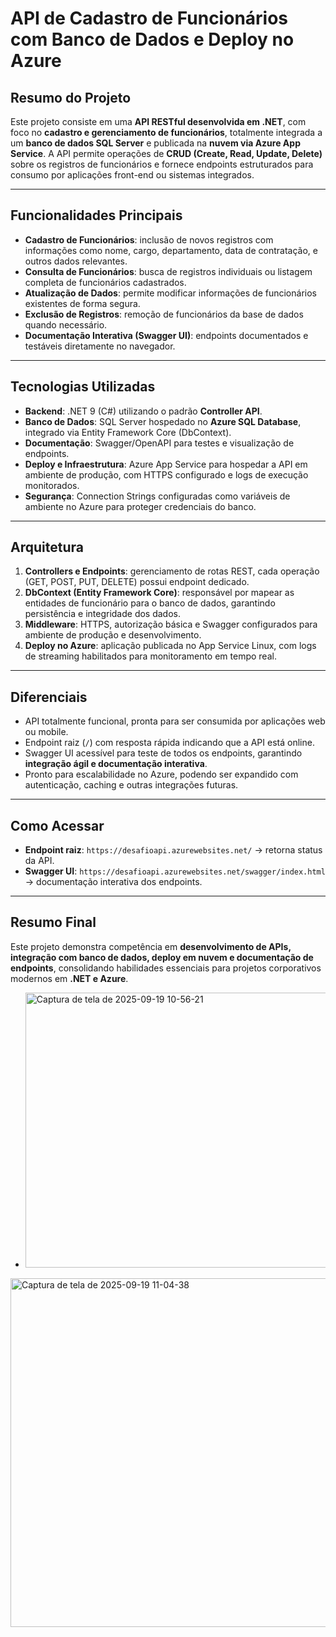 # API de Cadastro de Funcionários com Banco de Dados e Deploy no Azure

## Resumo do Projeto
Este projeto consiste em uma **API RESTful desenvolvida em .NET**, com foco no **cadastro e gerenciamento de funcionários**, totalmente integrada a um **banco de dados SQL Server** e publicada na **nuvem via Azure App Service**. A API permite operações de **CRUD (Create, Read, Update, Delete)** sobre os registros de funcionários e fornece endpoints estruturados para consumo por aplicações front-end ou sistemas integrados.

---

## Funcionalidades Principais
- **Cadastro de Funcionários**: inclusão de novos registros com informações como nome, cargo, departamento, data de contratação, e outros dados relevantes.  
- **Consulta de Funcionários**: busca de registros individuais ou listagem completa de funcionários cadastrados.  
- **Atualização de Dados**: permite modificar informações de funcionários existentes de forma segura.  
- **Exclusão de Registros**: remoção de funcionários da base de dados quando necessário.  
- **Documentação Interativa (Swagger UI)**: endpoints documentados e testáveis diretamente no navegador.

---

## Tecnologias Utilizadas
- **Backend**: .NET 9 (C#) utilizando o padrão **Controller API**.  
- **Banco de Dados**: SQL Server hospedado no **Azure SQL Database**, integrado via Entity Framework Core (DbContext).  
- **Documentação**: Swagger/OpenAPI para testes e visualização de endpoints.  
- **Deploy e Infraestrutura**: Azure App Service para hospedar a API em ambiente de produção, com HTTPS configurado e logs de execução monitorados.  
- **Segurança**: Connection Strings configuradas como variáveis de ambiente no Azure para proteger credenciais do banco.

---

## Arquitetura
1. **Controllers e Endpoints**: gerenciamento de rotas REST, cada operação (GET, POST, PUT, DELETE) possui endpoint dedicado.  
2. **DbContext (Entity Framework Core)**: responsável por mapear as entidades de funcionário para o banco de dados, garantindo persistência e integridade dos dados.  
3. **Middleware**: HTTPS, autorização básica e Swagger configurados para ambiente de produção e desenvolvimento.  
4. **Deploy no Azure**: aplicação publicada no App Service Linux, com logs de streaming habilitados para monitoramento em tempo real.

---

## Diferenciais
- API totalmente funcional, pronta para ser consumida por aplicações web ou mobile.  
- Endpoint raiz (`/`) com resposta rápida indicando que a API está online.  
- Swagger UI acessível para teste de todos os endpoints, garantindo **integração ágil e documentação interativa**.  
- Pronto para escalabilidade no Azure, podendo ser expandido com autenticação, caching e outras integrações futuras.

---

## Como Acessar
- **Endpoint raiz**: `https://desafioapi.azurewebsites.net/` → retorna status da API.  
- **Swagger UI**: `https://desafioapi.azurewebsites.net/swagger/index.html` → documentação interativa dos endpoints.

---

## Resumo Final
Este projeto demonstra competência em **desenvolvimento de APIs, integração com banco de dados, deploy em nuvem e documentação de endpoints**, consolidando habilidades essenciais para projetos corporativos modernos em **.NET e Azure**.

- <img width="1228" height="440" alt="Captura de tela de 2025-09-19 10-56-21" src="https://github.com/user-attachments/assets/6c0b3638-76cf-4bf2-9d93-dfb73eb105f8" />
<img width="1192" height="558" alt="Captura de tela de 2025-09-19 11-04-38" src="https://github.com/user-attachments/assets/8016d0ae-17c6-498b-90ff-cd3930e2998a" />

